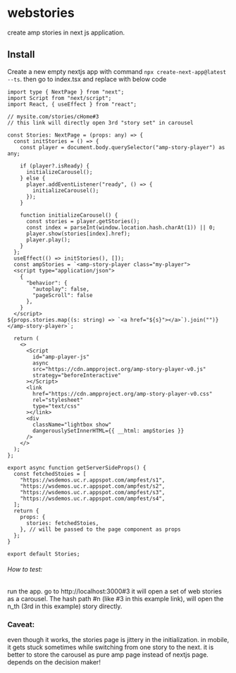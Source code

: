 # webstories
create amp stories in next js application.

## Install
Create a new empty nextjs app with command `npx create-next-app@latest --ts`.
then go to index.tsx and replace with below code
```
import type { NextPage } from "next";
import Script from "next/script";
import React, { useEffect } from "react";

// mysite.com/stories/cHome#3
// this link will directly open 3rd "story set" in carousel

const Stories: NextPage = (props: any) => {
  const initStories = () => {
    const player = document.body.querySelector("amp-story-player") as any;

    if (player?.isReady) {
      initializeCarousel();
    } else {
      player.addEventListener("ready", () => {
        initializeCarousel();
      });
    }

    function initializeCarousel() {
      const stories = player.getStories();
      const index = parseInt(window.location.hash.charAt(1)) || 0;
      player.show(stories[index].href);
      player.play();
    }
  };
  useEffect(() => initStories(), []);
  const ampStories = `<amp-story-player class="my-player">
  <script type="application/json">
    {
      "behavior": {
        "autoplay": false,
        "pageScroll": false
      },
    }
  </script>
${props.stories.map((s: string) => `<a href="${s}"></a>`).join("")}
</amp-story-player>`;

  return (
    <>
      <Script
        id="amp-player-js"
        async
        src="https://cdn.ampproject.org/amp-story-player-v0.js"
        strategy="beforeInteractive"
      ></Script>
      <link
        href="https://cdn.ampproject.org/amp-story-player-v0.css"
        rel="stylesheet"
        type="text/css"
      ></link>
      <div
        className="lightbox show"
        dangerouslySetInnerHTML={{ __html: ampStories }}
      />
    </>
  );
};

export async function getServerSideProps() {
  const fetchedStoies = [
    "https://wsdemos.uc.r.appspot.com/ampfest/s1",
    "https://wsdemos.uc.r.appspot.com/ampfest/s2",
    "https://wsdemos.uc.r.appspot.com/ampfest/s3",
    "https://wsdemos.uc.r.appspot.com/ampfest/s4",
  ];
  return {
    props: {
      stories: fetchedStoies,
    }, // will be passed to the page component as props
  };
}

export default Stories;

```

###### How to test:

run the app. go to http://localhost:3000#3
it will open a set of web stories as a carousel. The hash path #n (like #3 in this example link), will open the n_th (3rd in this example) story directly.

### Caveat:

even though it works, the stories page is jittery in the initialization. in mobile, it gets stuck sometimes while switching from one story to the next. it is better to store the carousel as pure amp page instead of nextjs page. depends on the decision maker!
